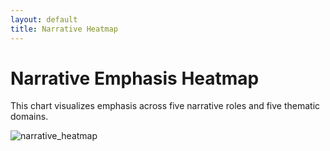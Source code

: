 ```yaml
---
layout: default
title: Narrative Heatmap
---
```


# Narrative Emphasis Heatmap

This chart visualizes emphasis across five narrative roles and five thematic domains.

![narrative_heatmap](../assets/images/narrative_heatmap.png)

